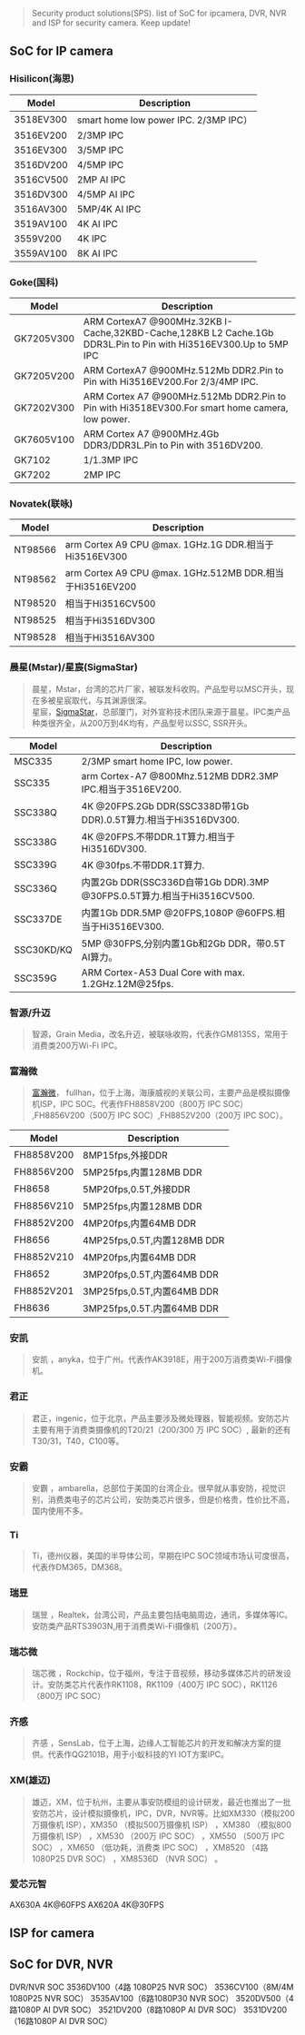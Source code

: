 

>Security product solutions(SPS).
list of SoC for ipcamera, DVR, NVR and ISP for security camera. Keep update!

## SoC for IP camera

### Hisilicon(海思)

| Model | Description |
| --- | --- |
|3518EV300|smart home low power IPC. 2/3MP IPC）|
|3516EV200|2/3MP IPC|
|3516EV300|3/5MP IPC|
|3516DV200|4/5MP IPC|
|3516CV500|2MP AI IPC|
|3516DV300|4/5MP AI IPC|
|3516AV300|5MP/4K AI IPC|
|3519AV100|4K AI IPC|
|3559V200|4K IPC|
|3559AV100|8K AI IPC|

### Goke(国科)

| Model | Description |
| --- | --- |
| GK7205V300 | ARM CortexA7 @900MHz.32KB I-Cache,32KBD-Cache,128KB L2 Cache.1Gb DDR3L.Pin to Pin with Hi3516EV300.Up to 5MP IPC |
| GK7205V200 | ARM CortexA7 @900MHz.512Mb DDR2.Pin to Pin with Hi3516EV200.For 2/3/4MP IPC. | 
| GK7202V300 | ARM Cortex A7 @900MHz.512Mb DDR2.Pin to Pin with Hi3518EV300.For smart home camera, low power. |
| GK7605V100 | ARM Cortex A7 @900MHz.4Gb DDR3/DDR3L.Pin to Pin with 3516DV200. |
| GK7102 | 1/1.3MP IPC |
| GK7202 | 2MP IPC |

### Novatek(联咏)

| Model | Description |
| --- | --- |
| NT98566 | arm Cortex A9 CPU @max. 1GHz.1G DDR.相当于Hi3516EV300 |
| NT98562 | arm Cortex A9 CPU @max. 1GHz.512MB DDR.相当于Hi3516EV200 |
| NT98520 | 相当于Hi3516CV500 |
| NT98525 | 相当于Hi3516DV300 |
| NT98528 | 相当于Hi3516AV300 |


### 晨星(Mstar)/星宸(SigmaStar)
>晨星，Mstar，台湾的芯片厂家，被联发科收购。产品型号以MSC开头，现在多被星宸取代，与其渊源很深。     
>星宸，[SigmaStar](https://www.sigmastar.com.cn/)，总部厦门，对外宣称技术团队来源于晨星。IPC类产品种类很齐全，从200万到4K均有，产品型号以SSC, SSR开头。

| Model | Description |
| --- | --- |
| MSC335 | 2/3MP smart home IPC, low power. |
| SSC335 | arm Cortex-A7 @800Mhz.512MB DDR2.3MP IPC.相当于3516EV200. |
| SSC338Q | 4K @20FPS.2Gb DDR(SSC338D带1Gb DDR).0.5T算力.相当于Hi3516DV300. |
| SSC338G | 4K @20FPS.不带DDR.1T算力.相当于Hi3516DV300. |
| SSC339G | 4K @30fps.不带DDR.1T算力. |
| SSC336Q | 内置2Gb	DDR(SSC336D自带1Gb DDR).3MP @30FPS.0.5T算力.相当于Hi3516CV500. |
| SSC337DE | 内置1Gb	DDR.5MP @20FPS,1080P @60FPS.相当于Hi3516EV300. |
| SSC30KD/KQ | 5MP @30FPS,分别内置1Gb和2Gb DDR，带0.5T AI算力。|
| SSC359G |ARM Cortex-A53 Dual Core with max. 1.2GHz.12M@25fps.|



### 智源/升迈
>智源，Grain Media，改名升迈，被联咏收购，代表作GM8135S，常用于消费类200万Wi-Fi IPC。

### 富瀚微
>[富瀚微](https://www.fullhan.com/)， fullhan，位于上海，海康威视的关联公司，主要产品是模拟摄像机ISP，IPC SOC。代表作FH8858V200（800万 IPC SOC） ,FH8856V200（500万 IPC SOC）,FH8852V200（200万 IPC SOC）。


| Model | Description |
| --- | --- |
| FH8858V200 | 8MP15fps,外接DDR |
| FH8856V200 | 5MP25fps,内置128MB DDR |
| FH8658 | 5MP20fps,0.5T,外接DDR |
| FH8856V210 | 5MP25fps,内置128MB DDR |
| FH8852V200 | 4MP20fps,内置64MB DDR |
| FH8656 | 4MP25fps,0.5T,内置128MB DDR |
| FH8852V210 | 4MP20fps,内置64MB DDR |
| FH8652 | 3MP20fps,0.5T,内置64MB DDR |
| FH8852V201 | 3MP25fps,0.5T,内置64MB DDR |
| FH8636 | 3MP25fps,0.5T.内置64MB DDR |


### 安凯
>安凯 ，anyka，位于广州。代表作AK3918E，用于200万消费类Wi-Fi摄像机。

### 君正
>君正，ingenic，位于北京，产品主要涉及微处理器，智能视频。安防芯片主要有用于消费类摄像机的T20/21（200/300 万 IPC SOC）, 最新的还有T30/31，T40，C100等。

### 安霸
>安霸 ，ambarella，总部位于美国的台湾企业。很早就从事安防，视觉识别，消费类电子的芯片公司，安防类芯片很多，但是价格贵，性价比不高，国内使用不多。

### Ti
>Ti，德州仪器，美国的半导体公司，早期在IPC SOC领域市场认可度很高，代表作DM365，DM368。

### 瑞昱
>瑞昱 ，Realtek，台湾公司，产品主要包括电脑周边，通讯，多媒体等IC。安防类产品RTS3903N,用于消费类Wi-Fi摄像机（200万）。

### 瑞芯微
>瑞芯微 ，Rockchip，位于福州，专注于音视频，移动多媒体芯片的研发设计。安防类芯片代表作RK1108，RK1109（400万 IPC SOC），RK1126（800万 IPC SOC）

### 齐感
>齐感 ，SensLab，位于上海，边缘人工智能芯片的开发和解决方案的提供。代表作QG2101B，用于小蚁科技的YI IOT方案IPC。

### XM(雄迈)
>雄迈，XM，位于杭州，主要从事安防模组的设计研发，最近也推出了一批安防芯片，设计模拟摄像机，IPC，DVR，NVR等。比如XM330（模拟200万摄像机 ISP），XM350 （模拟500万摄像机 ISP） ，XM380 （模拟800万摄像机 ISP） ，XM530 （200万 IPC SOC） ，XM550 （500万 IPC SOC） ，XM650 （低功耗，消费类 IPC SOC） ，XM8520 （4路 1080P25 DVR SOC） ，XM8536D （NVR SOC） 。


### 爱芯元智

AX630A 4K@60FPS
AX620A 4K@30FPS

## ISP for camera



## SoC for DVR, NVR
DVR/NVR SOC
3536DV100（4路 1080P25 NVR SOC）
3536CV100（8M/4M 1080P25 NVR SOC）
3535AV100（6路1080P30 NVR SOC）
3520DV500（4路1080P AI DVR SOC）
3521DV200（8路1080P AI DVR SOC）
3531DV200（16路1080P AI DVR SOC）
